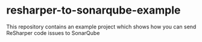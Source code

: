 # resharper-to-sonarqube-example
This repository contains an example project which shows how you can send ReSharper code issues to SonarQube
